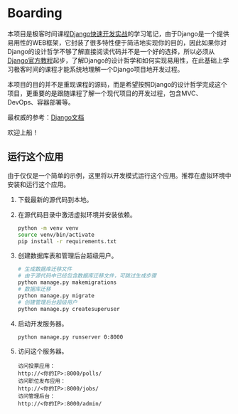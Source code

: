 # Boarding

 本项目是极客时间课程[Django快速开发实战](https://time.geekbang.org/course/intro/100061901)的学习笔记，由于Django是一个提供易用性的WEB框架，它封装了很多特性便于简洁地实现你的目的，因此如果你对Django的设计哲学不够了解直接阅读代码并不是一个好的选择，所以必须从[Django官方教程](https://docs.djangoproject.com/zh-hans/3.2/intro/)起步，了解Django的设计哲学和如何实现易用性，在此基础上学习极客时间的课程才能系统地理解一个Django项目地开发过程。

本项目的目的并不是重现课程的源码，而是希望按照Django的设计哲学完成这个项目，更重要的是跟随课程了解一个现代项目的开发过程，包含MVC、DevOps、容器部署等。

最权威的参考：[Django文档](https://docs.djangoproject.com/zh-hans/3.2/)

欢迎上船！

## 运行这个应用

由于仅仅是一个简单的示例，这里将以开发模式运行这个应用。推荐在虚拟环境中安装和运行这个应用。

1. 下载最新的源代码到本地。

2. 在源代码目录中激活虚拟环境并安装依赖。

    ```bash
    python -m venv venv
    source venv/bin/activate
    pip install -r requirements.txt
    ```

3. 创建数据库表和管理后台超级用户。

    ```bash
    # 生成数据库迁移文件
    # 由于源代码中已经包含数据库迁移文件，可跳过生成步骤
    python manage.py makemigrations
    # 数据库迁移
    python manage.py migrate
    # 创建管理后台超级用户
    python manage.py createsuperuser
    ```

4. 启动开发服务器。

    ```bash
    python manage.py runserver 0:8000
    ```

5. 访问这个服务器。

    ```text
    访问投票应用：
    http://<你的IP>:8000/polls/
    访问职位发布应用：
    http://<你的IP>:8000/jobs/
    访问管理后台：
    http://<你的IP>:8000/admin/
    ```
